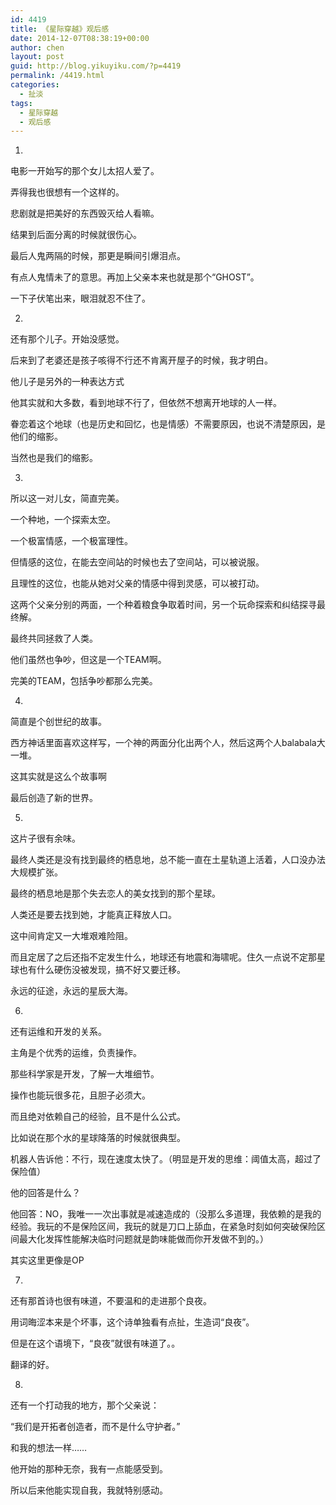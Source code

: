```yaml
---
id: 4419
title: 《星际穿越》观后感
date: 2014-12-07T08:38:19+00:00
author: chen
layout: post
guid: http://blog.yikuyiku.com/?p=4419
permalink: /4419.html
categories:
  - 扯淡
tags:
  - 星际穿越
  - 观后感
---
```

1.
  
电影一开始写的那个女儿太招人爱了。
  
弄得我也很想有一个这样的。

悲剧就是把美好的东西毁灭给人看嘛。
  
结果到后面分离的时候就很伤心。
  
最后人鬼两隔的时候，那更是瞬间引爆泪点。
  
有点人鬼情未了的意思。再加上父亲本来也就是那个“GHOST”。
  
一下子伏笔出来，眼泪就忍不住了。

2.
  
还有那个儿子。开始没感觉。
  
后来到了老婆还是孩子咳得不行还不肯离开屋子的时候，我才明白。
  
他儿子是另外的一种表达方式
  
他其实就和大多数，看到地球不行了，但依然不想离开地球的人一样。
  
眷恋着这个地球（也是历史和回忆，也是情感）不需要原因，也说不清楚原因，是他们的缩影。
  
当然也是我们的缩影。

3.
  
所以这一对儿女，简直完美。
  
一个种地，一个探索太空。
  
一个极富情感，一个极富理性。
  
但情感的这位，在能去空间站的时候也去了空间站，可以被说服。
  
且理性的这位，也能从她对父亲的情感中得到灵感，可以被打动。
  
这两个父亲分别的两面，一个种着粮食争取着时间，另一个玩命探索和纠结探寻最终解。
  
最终共同拯救了人类。
  
他们虽然也争吵，但这是一个TEAM啊。
  
完美的TEAM，包括争吵都那么完美。

4.
  
简直是个创世纪的故事。
  
西方神话里面喜欢这样写，一个神的两面分化出两个人，然后这两个人balabala大一堆。
  
这其实就是这么个故事啊
  
最后创造了新的世界。

5.
  
这片子很有余味。
  
最终人类还是没有找到最终的栖息地，总不能一直在土星轨道上活着，人口没办法大规模扩张。
  
最终的栖息地是那个失去恋人的美女找到的那个星球。
  
人类还是要去找到她，才能真正释放人口。
  
这中间肯定又一大堆艰难险阻。
  
而且定居了之后还指不定发生什么，地球还有地震和海啸呢。住久一点说不定那星球也有什么硬伤没被发现，搞不好又要迁移。
  
永远的征途，永远的星辰大海。

6.
  
还有运维和开发的关系。
  
主角是个优秀的运维，负责操作。
  
那些科学家是开发，了解一大堆细节。
  
操作也能玩很多花，且胆子必须大。
  
而且绝对依赖自己的经验，且不是什么公式。
  
比如说在那个水的星球降落的时候就很典型。
  
机器人告诉他：不行，现在速度太快了。（明显是开发的思维：阈值太高，超过了保险值）
  
他的回答是什么？
  
他回答：NO，我唯一一次出事就是减速造成的（没那么多道理，我依赖的是我的经验。我玩的不是保险区间，我玩的就是刀口上舔血，在紧急时刻如何突破保险区间最大化发挥性能解决临时问题就是韵味能做而你开发做不到的。）
  
其实这里更像是OP

7.
  
还有那首诗也很有味道，不要温和的走进那个良夜。
  
用词晦涩本来是个坏事，这个诗单独看有点扯，生造词“良夜”。
  
但是在这个语境下，“良夜”就很有味道了。。
  
翻译的好。

8.
  
还有一个打动我的地方，那个父亲说：
  
“我们是开拓者创造者，而不是什么守护者。”
  
和我的想法一样……
  
他开始的那种无奈，我有一点能感受到。
  
所以后来他能实现自我，我就特别感动。